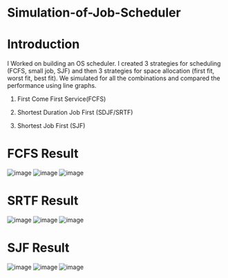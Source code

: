# Simulation-of-Job-Scheduler
# Introduction
I Worked on building an OS scheduler. I created 3 strategies for scheduling (FCFS, small job, SJF) and
then 3 strategies for space allocation (first fit, worst fit, best fit). We simulated for all the
combinations and compared the performance using line graphs.
1. First Come First Service(FCFS)

2. Shortest Duration Job First (SDJF/SRTF)

3. Shortest Job First (SJF)
# FCFS Result
![image](https://user-images.githubusercontent.com/96630179/188329894-c59b83a4-79e1-49f7-9a8c-1f0283e40915.png)
![image](https://user-images.githubusercontent.com/96630179/188329901-884fd6ff-c1dd-4c70-b4d2-a639ea895f6e.png)
![image](https://user-images.githubusercontent.com/96630179/188329920-750faf45-598d-4429-a206-115c45a0ad17.png)
# SRTF Result
![image](https://user-images.githubusercontent.com/96630179/188329940-3bdcd754-74d2-4814-b122-8c4b454ed7cd.png)
![image](https://user-images.githubusercontent.com/96630179/188329946-6a104672-6ac5-43eb-bfe3-ff4e7d114b8d.png)
![image](https://user-images.githubusercontent.com/96630179/188329957-9ab570cd-4eb1-4d1b-bda5-4a2081828757.png)
# SJF Result
![image](https://user-images.githubusercontent.com/96630179/188329972-413bcfdf-99b6-41b8-a455-9c5611208432.png)
![image](https://user-images.githubusercontent.com/96630179/188329979-48ba0596-fe31-45da-9f22-ecdfe0e09ae4.png)
![image](https://user-images.githubusercontent.com/96630179/188329991-66770ce8-eeb8-44fc-9325-a0488955927d.png)
